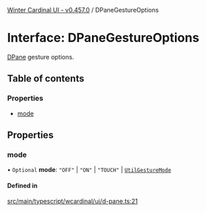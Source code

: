 [Winter Cardinal UI - v0.457.0](../index.md) / DPaneGestureOptions

# Interface: DPaneGestureOptions

[DPane](../classes/DPane.md) gesture options.

## Table of contents

### Properties

- [mode](DPaneGestureOptions.md#mode)

## Properties

### mode

• `Optional` **mode**: ``"OFF"`` \| ``"ON"`` \| ``"TOUCH"`` \| [`UtilGestureMode`](../index.md#utilgesturemode)

#### Defined in

[src/main/typescript/wcardinal/ui/d-pane.ts:21](https://github.com/winter-cardinal/winter-cardinal-ui/blob/v0.457.0/src/main/typescript/wcardinal/ui/d-pane.ts#L21)
